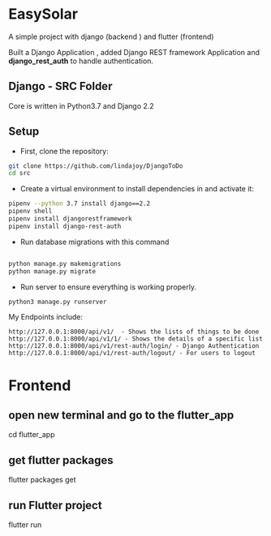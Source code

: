# EasySolar
A simple project with django (backend ) and flutter (frontend)

Built a Django Application , added Django REST framework Application and <b>django_rest_auth</b> to handle authentication.

## Django - SRC Folder
Core is written in Python3.7 and Django 2.2

## Setup

* First, clone the repository:

```sh
git clone https://github.com/lindajoy/DjangoToDo
cd src
```

* Create a virtual environment to install dependencies in and activate it:


```sh
pipenv --python 3.7 install django==2.2
pipenv shell
pipenv install djangorestframework
pipenv install django-rest-auth
```


* Run database migrations with this command

```sh

python manage.py makemigrations
python manage.py migrate
```

* Run server to ensure everything is working properly.

```sh
python3 manage.py runserver
```
My Endpoints include:
```
http://127.0.0.1:8000/api/v1/  - Shows the lists of things to be done
http://127.0.0.1:8000/api/v1/1/ - Shows the details of a specific list
http://127.0.0.1:8000/api/v1/rest-auth/login/ - Django Authentication
http://127.0.0.1:8000/api/v1/rest-auth/logout/ - For users to logout
```
# Frontend

## open new terminal and go to the flutter_app
cd flutter_app
## get flutter packages
flutter packages get
## run Flutter project
flutter run
```
